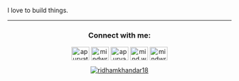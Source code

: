 I love to build things.
<hr>
 <h3 align="center">Connect with me:</h3>
<p align="center">
<a href="https://dev.to/rythm18" target="blank"><img align="center" src="https://raw.githubusercontent.com/rahuldkjain/github-profile-readme-generator/master/src/images/icons/Social/devto.svg" alt="apurvatech" height="30" width="40" /></a>
<a href="https://twitter.com/ridhamkhandar18" target="blank"><img align="center" src="https://raw.githubusercontent.com/rahuldkjain/github-profile-readme-generator/master/src/images/icons/Social/twitter.svg" alt="mindwrapper" height="30" width="40" /></a>
<a href="https://linkedin.com/in/ridham-khandar-a71841227" target="blank"><img align="center" src="https://raw.githubusercontent.com/rahuldkjain/github-profile-readme-generator/master/src/images/icons/Social/linked-in-alt.svg" alt="apurva866" height="30" width="40" /></a>
<a href="https://instagram.com/ridham.khandar18" target="blank"><img align="center" src="https://raw.githubusercontent.com/rahuldkjain/github-profile-readme-generator/master/src/images/icons/Social/instagram.svg" alt="mind.wrapper" height="30" width="40" /></a>
<a href="https://www.leetcode.com/ridhamkhandar18" target="blank"><img align="center" src="https://raw.githubusercontent.com/rahuldkjain/github-profile-readme-generator/master/src/images/icons/Social/leet-code.svg" alt="mindwr4pper" height="30" width="40" /></a>
 
<p align="center"> <a href="https://twitter.com/ridhamkhandar18" target="blank"><img src="https://img.shields.io/twitter/follow/ridhamkhandar18?logo=twitter&style=for-the-badge" alt="ridhamkhandar18" /></a> </p>

</p>

<!---
Rythm18/Rythm18 is a ✨ special ✨ repository because its `README.md` (this file) appears on your GitHub profile.
You can click the Preview link to take a look at your changes.
--->
